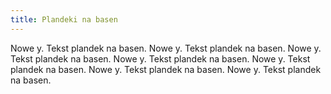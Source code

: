```yaml
---
title: Plandeki na basen
---
```


Nowe y. Tekst plandek na basen. Nowe y. Tekst plandek na basen. Nowe y. Tekst plandek na basen. Nowe y. Tekst plandek na basen.
Nowe y. Tekst plandek na basen. Nowe y. Tekst plandek na basen. Nowe y. Tekst plandek na basen.